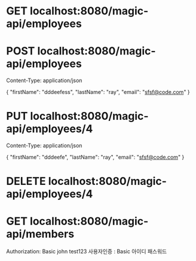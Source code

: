# GET localhost:8080/magic-api/employees

# POST localhost:8080/magic-api/employees
Content-Type: application/json

{
  "firstName": "dddeefess",
  "lastName": "ray",
  "email": "sfsf@code.com"
}

# PUT localhost:8080/magic-api/employees/4
Content-Type: application/json

{
  "firstName": "dddeefe",
  "lastName": "ray",
  "email": "sfsf@code.com"
}

# DELETE localhost:8080/magic-api/employees/4


# GET localhost:8080/magic-api/members
Authorization: Basic john test123
사용자인증 : Basic 아이디 패스워드